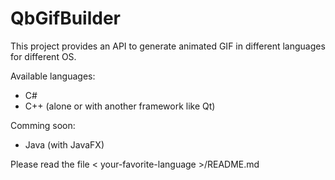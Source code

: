 # QbGifBuilder

This project provides an API to generate animated GIF in different languages for different OS.  
  
Available languages:  
  - C#  
  - C++ (alone or with another framework like Qt)  

Comming soon:  
  - Java (with JavaFX)  

Please read the file < your-favorite-language >/README.md  
